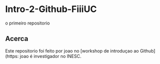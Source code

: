 # Intro-2-Github-FiiiUC
o primeiro repositorio

## Acerca
Este repositorio foi feito por joao no [workshop de introduçao ao Github](https:
joao é investigador no INESC.
